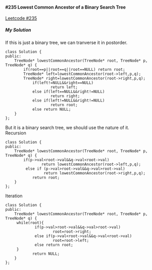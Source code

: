 #### #235 Lowest Common Ancestor of a Binary Search Tree
[Leetcode #235](https://leetcode.com/problems/lowest-common-ancestor-of-a-binary-search-tree/)  

##### My Solution
If this is just a binary tree, we can tranverse it in postorder.  
```
class Solution {
public:
    TreeNode* lowestCommonAncestor(TreeNode* root, TreeNode* p, TreeNode* q) {
        if(root==p||root==q||root==NULL) return root;
        TreeNode* left=lowestCommonAncestor(root->left,p,q);
        TreeNode* right=lowestCommonAncestor(root->right,p,q);
            if(left!=NULL&&right==NULL)
                    return left;
            else if(left==NULL&&right!=NULL)
                    return right;
            else if(left!=NULL&&right!=NULL)
                    return root;
            else return NULL;
    }
};
```

But it is a binary search tree, we should use the nature of it.  
Recursion  
```
class Solution {
public:
    TreeNode* lowestCommonAncestor(TreeNode* root, TreeNode* p, TreeNode* q) {
        if(p->val<root->val&&q->val<root->val) 
                return lowestCommonAncestor(root->left,p,q);
         else if (p->val>root->val&&q->val>root->val) 
                 return lowestCommonAncestor(root->right,p,q);
            return root;
    }
};
```

Iteration  
```
class Solution {
public:
    TreeNode* lowestCommonAncestor(TreeNode* root, TreeNode* p, TreeNode* q) {
     while(root){
             if(p->val>root->val&&q->val>root->val)
                     root=root->right;
             else if(p->val<root->val&&q->val<root->val)
                     root=root->left;
             else return root;
     }
            return NULL;
    }
};
```
